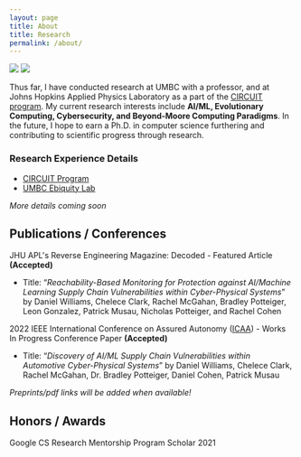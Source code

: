```yaml
---
layout: page
title: About
title: Research
permalink: /about/
---
```


![](https://i.imgur.com/SYzq2mV.png)
![](https://i.imgur.com/T50fXIy.png)


Thus far, I have conducted research at UMBC with a professor, and at Johns Hopkins Applied Physics Laboratory as a part of the [CIRCUIT program](https://www.jhuapl.edu/circuit/). My current research interests include **AI/ML, Evolutionary Computing, Cybersecurity, and Beyond-Moore Computing Paradigms**. In the future, I hope to earn a Ph.D. in computer science furthering and contributing to scientific progress through research. 

### Research Experience Details
* [CIRCUIT Program](circuit) 
* [UMBC Ebiquity Lab](nsa-onramp)

*More details coming soon*



## Publications / Conferences

JHU APL's Reverse Engineering Magazine: Decoded - Featured Article **(Accepted)**
* Title: “*Reachability-Based Monitoring for Protection against AI/Machine Learning Supply Chain Vulnerabilities within Cyber-Physical Systems*” by Daniel Williams, Chelece Clark, Rachel McGahan, Bradley Potteiger, Leon Gonzalez, Patrick Musau, Nicholas Potteiger, and Rachel Cohen


2022 IEEE International Conference on Assured Autonomy ([ICAA](https://iaa.jhu.edu/icaa/)) - Works In Progress Conference Paper **(Accepted)**
* Title: “*Discovery of AI/ML Supply Chain Vulnerabilities within Automotive Cyber-Physical Systems*” by Daniel Williams, Chelece Clark, Rachel McGahan, Dr. Bradley Potteiger, Daniel Cohen, Patrick Musau

*Preprints/pdf links will be added when available!*

## Honors / Awards
Google CS Research Mentorship Program Scholar 2021
